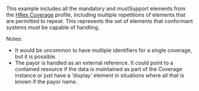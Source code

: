 This example includes all the mandatory and mustSupport elements from the [HRex Coverage](StructureDefinition-hrex-coverage.html) profile, including multiple repetitions of elements that are permitted to repeat.  This represents the set of elements that conformant systems must be capable of handling.

Notes:

* It would be uncommon to have multiple identifiers for a single coverage, but it is possible.  
* The payor is handled as an external reference.  It could point to a contained resource if the data is maintained as part of the Coverage instance or just have a 'display' element in situations where all that is known if the payor name.

